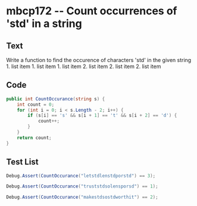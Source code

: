 # mbcp172 -- Count occurrences of 'std' in a string

## Text

Write a function to find the occurence of characters 'std' in the given string 1. list item 1. list item 1. list item 2. list item 2. list item 2. list item

## Code

```csharp
public int CountOccurance(string s) {
    int count = 0;
    for (int i = 0; i < s.Length - 2; i++) {
        if (s[i] == 's' && s[i + 1] == 't' && s[i + 2] == 'd') {
            count++;
        }
    }
    return count;
}
```

## Test List

```csharp
Debug.Assert(CountOccurance("letstdlenstdporstd") == 3);
```

```csharp
Debug.Assert(CountOccurance("truststdsolensporsd") == 1);
```

```csharp
Debug.Assert(CountOccurance("makestdsostdworthit") == 2);
```
